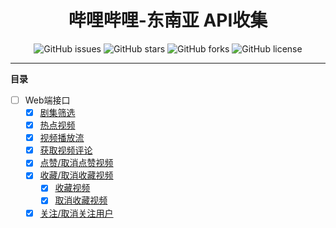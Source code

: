 <div>
    <h1 style="text-align:center">哔哩哔哩-东南亚 API收集</h1>
    <p style="text-align:center">
        <a href="https://github.com/7rikka/bilibili-sa-api-docs/issues" style="text-decoration:none">
            <img src="https://img.shields.io/github/issues/7rikka/bilibili-sa-api-docs.svg" alt="GitHub issues"/>
        </a>
        <a href="https://github.com/7rikka/bilibili-sa-api-docs/stargazers" style="text-decoration:none" >
            <img src="https://img.shields.io/github/stars/7rikka/bilibili-sa-api-docs.svg" alt="GitHub stars"/>
        </a>
        <a href="https://github.com/7rikka/bilibili-sa-api-docs/network" style="text-decoration:none" >
            <img src="https://img.shields.io/github/forks/7rikka/bilibili-sa-api-docs.svg" alt="GitHub forks"/>
        </a>
        <a href="https://github.com/7rikka/bilibili-sa-api-docs/blob/master/LICENSE" style="text-decoration:none" >
            <img src="https://img.shields.io/badge/License-CC%20BY--NC%204.0-lightgrey.svg" alt="GitHub license"/>
        </a>
    </p>
</div>

---

**目录**

- [ ] Web端接口
    - [X] [剧集筛选](category/video_filter.md)
    - [X] [热点视频](popular/popular.md)
    - [X] [视频播放流](video/playurl.md)
    - [X] [获取视频评论](reply/reply.md)
    - [X] [点赞/取消点赞视频](video/like.md)
    - [X] [收藏/取消收藏视频](video/fav.md)
        - [X] [收藏视频](video/fav.md#收藏视频)
        - [X] [取消收藏视频](video/fav.md#取消收藏视频)
    - [X] [关注/取消关注用户](user/follow.md)